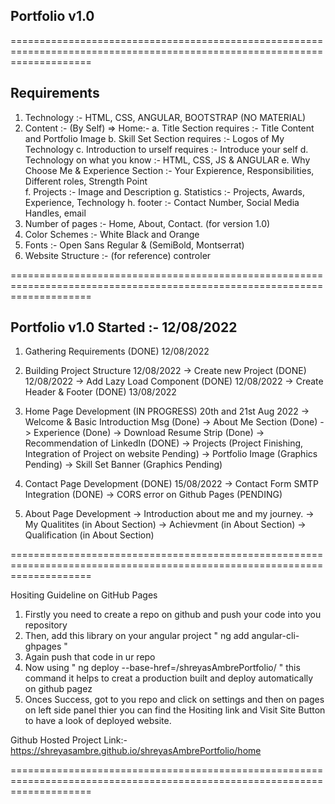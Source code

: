 
## Portfolio v1.0
==========================================================================================================================

## Requirements

1. Technology :- HTML, CSS, ANGULAR, BOOTSTRAP (NO MATERIAL)
2. Content :- (By Self)
=> Home:- 
		a. Title Section requires 				:-  Title Content and Portfolio Image
		b. Skill Set Section requires 			:-  Logos of My Technology
		c. Introduction to urself requires		:-	Introduce your self
		d. Technology on what you know			:- 	HTML, CSS, JS & ANGULAR
		e. Why Choose Me & Experience Section	:- 	Your Expierence, Responsibilities, Different roles, Strength Point	
		f. Projects								:- 	Image and Description
		g. Statistics							:- 	Projects, Awards, Experience, Technology
		h. footer								:- Contact Number, Social Media Handles, email
3. Number of pages :- Home, About, Contact. (for version 1.0)
4. Color Schemes :- White Black and Orange
5. Fonts :- Open Sans Regular & (SemiBold, Montserrat)
6. Website Structure :- (for reference) controler

==========================================================================================================================

## Portfolio v1.0 Started :- 12/08/2022

1.  Gathering Requirements (DONE) 12/08/2022

2. Building Project Structure 12/08/2022
-> Create new Project (DONE) 12/08/2022
-> Add Lazy Load Component (DONE) 12/08/2022
-> Create Header & Footer (DONE) 13/08/2022

3. Home Page Development (IN PROGRESS) 20th and 21st Aug 2022
-> Welcome & Basic Introduction Msg (Done)
-> About Me Section (Done)
-> Experience  (Done)
-> Download Resume Strip (Done)
-> Recommendation of LinkedIn  (DONE)
-> Projects (Project Finishing, Integration of Project on website Pending)
-> Portfolio Image (Graphics Pending)
-> Skill Set Banner (Graphics Pending)

5. Contact Page Development (DONE) 15/08/2022
-> Contact Form SMTP Integration (DONE)
-> CORS error on Github Pages (PENDING) 

4. About Page Development
-> Introduction about me and my journey.
-> My Qualitites (in About Section)
-> Achievment (in About Section)
-> Qualification (in About Section)


==========================================================================================================================

Hositing Guideline on GitHub Pages

1. Firstly you need to create a repo on github and push your code into you repository 
2. Then, add this library on your angular project " ng add angular-cli-ghpages "
3. Again push that code in ur repo
4. Now using " ng deploy --base-href=/shreyasAmbrePortfolio/ " this command it helps to creat a production built and deploy automatically on github pagez 
5. Onces Success, got to you repo and click on settings and then on pages on left side panel thier you can find the Hositing link and Visit Site Button to have a look of deployed website.


Github Hosted Project Link:- https://shreyasambre.github.io/shreyasAmbrePortfolio/home

==========================================================================================================================



